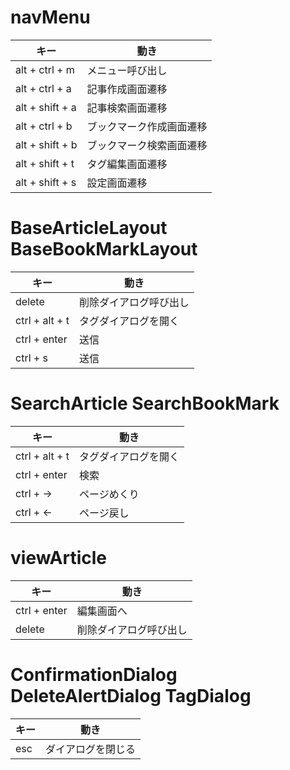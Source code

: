 # navMenu
|キー|動き|
|--|--|
|alt + ctrl + m|メニュー呼び出し|
|alt + ctrl + a|記事作成画面遷移|
|alt + shift + a|記事検索画面遷移|
|alt + ctrl + b|ブックマーク作成画面遷移|
|alt + shift + b|ブックマーク検索画面遷移|
|alt + shift + t|タグ編集画面遷移|
|alt + shift + s|設定画面遷移|


# BaseArticleLayout BaseBookMarkLayout
|キー|動き|
|--|--|
|delete|削除ダイアログ呼び出し|
|ctrl + alt + t|タグダイアログを開く|
|ctrl + enter| 送信 |
|ctrl + s|送信|

# SearchArticle SearchBookMark
|キー|動き|
|--|--|
|ctrl + alt + t|タグダイアログを開く|
|ctrl + enter| 検索 |
|ctrl + -> |ページめくり|
|ctrl + <- |ページ戻し|

# viewArticle
|キー|動き|
|--|--|
|ctrl + enter| 編集画面へ |
|delete|削除ダイアログ呼び出し|

# ConfirmationDialog DeleteAlertDialog TagDialog
|キー|動き|
|--|--|
|esc| ダイアログを閉じる |
